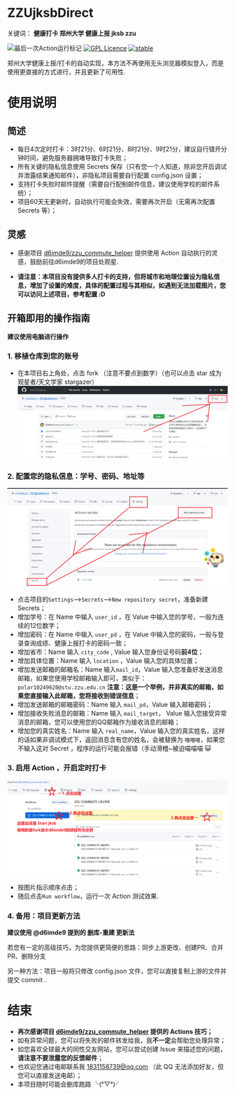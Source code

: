 # ZZUjksbDirect
关键词： **健康打卡 郑州大学 健康上报 jksb zzu**

![最后一次Action运行标记](https://github.com/ClokMuch/ZZUjksbDirect/workflows/Start%20jksb/badge.svg)
[![GPL Licence](https://badges.frapsoft.com/os/gpl/gpl.svg?v=103)](https://opensource.org/licenses/GPL-3.0/)
[![stable](http://badges.github.io/stability-badges/dist/stable.svg)](http://github.com/badges/stability-badges)


郑州大学健康上报/打卡的自动实现，本方法不再使用无头浏览器模拟登入，而是使用更直接的方式进行，并且更新了可用性.

# 使用说明

## 简述
+ 每日4次定时打卡：3时21分、6时21分、8时21分、9时21分，建议自行错开分钟时间，避免服务器拥堵导致打卡失败；
+ 所有关键的隐私信息使用 Secrets 保存（只有您一个人知道，除非您开启调试并泄露结果通知邮件），非隐私项目需要自行配置 config.json 设置；
+ 支持打卡失败时邮件提醒（需要自行配制邮件信息，建议使用学校的邮件系统）；
+ 项目60天无更新时，自动执行可能会失效，需要再次开启（无需再次配置 Secrets 等）；

## 灵感
+ 感谢项目 [d6imde9/zzu_commute_helper](https://github.com/d6imde9/zzu_commute_helper) 提供使用 Action 自动执行的灵感，鼓励前往d6imde9的项目处观星.

+ **请注意：本项目没有提供多人打卡的支持，但将城市和地理位置设为隐私信息，增加了设置的难度，具体的配置过程与其相似，如遇到无法加载图片，您可以访问上述项目，参考配置 :D**

## 开箱即用的操作指南
**建议使用电脑进行操作**

### 1. 移植仓库到您的账号 
* 在本项目右上角处，点击 fork （注意不要点到数字）（也可以点击 star 成为观星者/天文学家 stargazer）
![直接fork本项目](image_folder/step01.png)

### 2. 配置您的隐私信息：学号、密码、地址等
![配置 Secrets](image_folder/step02.png)
* 点击项目的`Settings`-->`Secrets`-->`New repository secret`，准备新建 Secrets；
* 增加学号：在 Name 中输入 `user_id` ，在 Value 中输入您的学号，一般为连续的12位数字；
* 增加密码：在 Name 中输入 `user_pd` ，在 Value 中输入您的密码，一般与登录查询成绩、健康上报打卡的密码一致；
* 增加省市：Name 输入 `city_code` , Value 输入您身份证号码**前4位**；
* 增加具体位置：Name 输入 `location` ，Value 输入您的具体位置；
* 增加发送邮箱的邮箱名：Name 输入`mail_id`，Value 输入您准备好发送消息邮箱，如果您使用学校邮箱输入即可，类似于：`polar10249620@stu.zzu.edu.cn` **注意：这是一个举例，并非真实的邮箱，如果您直接输入此邮箱，您将接收到错误信息**；
* 增加发送邮箱的邮箱密码：Name 输入 `mail_pd`，Value 输入邮箱密码；
* 增加接收失败消息的邮箱：Name 输入 `mail_target`， Value 输入您接受异常消息的邮箱，您可以使用您的QQ邮箱作为接收消息的邮箱；
* 增加您的真实姓名：Name 输入 `real_name`，Value 输入您的真实姓名，这样的话如果非调试模式下，返回消息含有您的姓名，会被替换为 `喵喵喵`，如果您不输入这对 Secret ，程序的运行可能会报错（手动滑稽~被迫喵喵喵 😺

### 3. 启用 Action ，开启定时打卡
![img.png](image_folder/step03.png)
* 按图片指示顺序点击；
* 随后点击`Run workflow`，运行一次 Action 测试效果.

### 4. 备用：项目更新方法
**建议使用 @d6imde9 提到的 删库-重建 更新法**

若您有一定的高级技巧，为您提供更简便的思路：同步上游更改、创建PR、合并PR、删除分支

另一种方法：项目一般将只修改 config.json 文件，您可以直接复制上游的文件并提交 commit .

# 结束
* **再次感谢项目 [d6imde9/zzu_commute_helper](https://github.com/d6imde9/zzu_commute_helper) 提供的 Actions 技巧；**
* 如有异常问题，您可以将失败的邮件转发给我，我**不一定**会帮助您处理异常；
* 如您喜欢全球最大的同性交友网站，您可以尝试创建 Issue 来描述您的问题，**请注意不要泄露您的反馈邮件**；
* 也欢迎您通过电邮联系我 1831158739@qq.com （此 QQ 无法添加好友，但您可以直接发送电邮）；
* 本项目随时可能会删库跑路 ╰(°▽°)╯
